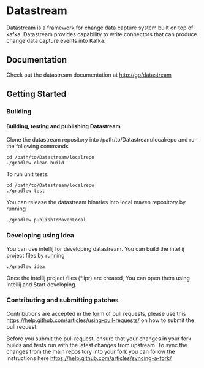 # Datastream
Datastream is a framework for change data capture system built on top of kafka. Datastream provides capability to write connectors that can produce change data capture events into Kafka.

## Documentation

Check out the datastream documentation at <http://go/datastream>

## Getting Started

### Building

#### Building, testing and publishing Datastream

Clone the datastream repository into /path/to/Datastream/localrepo and run the following commands

```shell
cd /path/to/Datastream/localrepo
./gradlew clean build
```

To run unit tests:

```shell
cd /path/to/Datastream/localrepo
./gradlew test
```

You can release the datastream binaries into local maven repository by running 

```shell
./gradlew publishToMavenLocal
```

### Developing using Idea

You can use intellij for developing datastream. You can build the intellij project files by running

```shell
./gradlew idea
```

Once the intellij project files (*.ipr) are created, You can open them using Intellij and Start developing.

### Contributing and submitting patches

Contributions are accepted in the form of pull requests, please use this <https://help.github.com/articles/using-pull-requests/> on how to submit the pull request. 

Before you submit the pull request, ensure that your changes in your fork builds and tests run with the latest changes from upstream. To sync the changes from the main repository into your fork you can follow the instructions here <https://help.github.com/articles/syncing-a-fork/>

